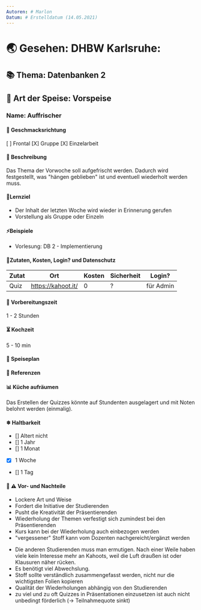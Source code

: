 ```yaml
---
Autoren: # Marlon
Datum: # Erstelldatum (14.05.2021)
---
```


# <!-- Name des Rezepts -->

# 🌏 Gesehen: DHBW Karlsruhe: 

## 📚 Thema: Datenbanken 2

## 🍲 Art der Speise: Vorspeise

### Name: Auffrischer

#### 🍹 Geschmacksrichtung
[ ] Frontal
[X] Gruppe
[X] Einzelarbeit

#### 📄 Beschreibung
Das Thema der Vorwoche soll aufgefrischt werden. Dadurch wird festgestellt, was "hängen geblieben" ist und eventuell wiederholt werden muss.

#### 🏁Lernziel
* Der Inhalt der letzten Woche wird wieder in Erinnerung gerufen
* Vorstellung als Gruppe oder Einzeln

#### ⚡Beispiele
* Vorlesung: DB 2 - Implementierung

#### 📜Zutaten, Kosten, Login? und Datenschutz
<!-- Bei den Zutaten sind die Kosten zu bedenken. Weiterhin könnte man hier eine Anmerkung zum Datenschutz machen. -->

| Zutat | Ort | Kosten | Sicherheit |Login?|
|--|--|--|--|--|
|Quiz|https://kahoot.it/|0|?|für Admin|

#### 🚧 Vorbereitungszeit
1 - 2 Stunden

#### ⏳ Kochzeit
5 - 10 min

#### 🍴 Speiseplan
<!--
Ablauf
    Hier sollte man ganz genau beschreiben, wie das geht, damit es auch gut ankommt. Ein Poll, beispielsweise, wo nur der Fragesteller die Antworten sieht ist nicht best-practice. Daher bitte gerne viel Detail hier, dass man das Szenario wirklich nachstellen kann.
    
    Zu vermeiden ist ala: "Kochen Sie die Nudeln bis sie fertig sind." 
-->

#### 📑 Referenzen
<!-- Hier wäre es sehr schön, wenn man ein Beispiel.md zeigen könnte, das idealerweise offen, zb auf GIT liegt. -->

#### 📊 Küche aufräumen
Das Erstellen der Quizzes könnte auf Stundenten ausgelagert und mit Noten belohnt werden (einmalig).

#### ❄ Haltbarkeit
<!--
    Einmal hergestellt, wie Joghurt z.B., kann man die Einheit leicht wieder verwenden, sodass die Vorbereitungszeit amortiziert wird.

    Die entsprechende Box ankreuzen: - [x]
-->

- [] Altert nicht
- [] 1 Jahr
- [] 1 Monat
- [X] 1 Woche
- [] 1 Tag
<!-- - [] eigene Angabe -->

#### 🤔 ⚠️ Vor- und Nachteile
<!-- Diskussion -->
+ Lockere Art und Weise
+ Fordert die Initiative der Studierenden
+ Pusht die Kreativität der Präsentierenden
+ Wiederholung der Themen verfestigt sich zumindest bei den Präsentierenden
+ Kurs kann bei der Wiederholung auch einbezogen werden
+ "vergessener" Stoff kann vom Dozenten nachgereicht/ergänzt werden

- Die anderen Studierenden muss man ermutigen. Nach einer Weile haben viele kein Interesse mehr an Kahoots, weil die Luft draußen ist oder Klausuren näher rücken.
- Es benötigt viel Abwechslung.
- Stoff sollte verständlich zusammengefasst werden, nicht nur die wichtigsten Folien kopieren
- Qualität der Wiederholungen abhängig von den Studierenden
- zu viel und zu oft Quizzes in Präsentationen einzusetzen ist auch nicht unbedingt förderlich (-> Teilnahmequote sinkt)
